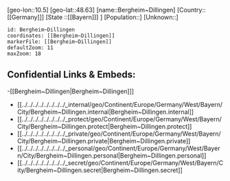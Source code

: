 ﻿---
location: [48.63,10.5]
mapzoom: [7,12] 
mapmarker: city 
type: City
tags:
- geo/City


SpocWebEntityId: 29124
isDeleted: false
confidential: public

---
[geo-lon::10.5]
[geo-lat::48.63]
[name::Bergheim~Dillingen]
[Country::[[Germany]]]
[State ::[[Bayern]]] ]
[Population::]
[Unknown::]


```leaflet
id: Bergheim~Dillingen
coordinates: [[Bergheim~Dillingen]]
markerFile: [[Bergheim~Dillingen]]
defaultZoom: 11 
maxZoom: 18
```


## Confidential Links & Embeds: 
-[[Bergheim~Dillingen|Bergheim~Dillingen]]] 
- [[../../../../../../../../_internal/geo/Continent/Europe/Germany/West/Bayern/City/Bergheim~Dillingen.internal|Bergheim~Dillingen.internal]] 
- [[../../../../../../../../_protect/geo/Continent/Europe/Germany/West/Bayern/City/Bergheim~Dillingen.protect|Bergheim~Dillingen.protect]] 
- [[../../../../../../../../_private/geo/Continent/Europe/Germany/West/Bayern/City/Bergheim~Dillingen.private|Bergheim~Dillingen.private]] 
- [[../../../../../../../../_personal/geo/Continent/Europe/Germany/West/Bayern/City/Bergheim~Dillingen.personal|Bergheim~Dillingen.personal]] 
- [[../../../../../../../../_secret/geo/Continent/Europe/Germany/West/Bayern/City/Bergheim~Dillingen.secret|Bergheim~Dillingen.secret]] 

